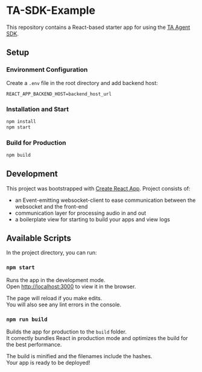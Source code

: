 # TA-SDK-Example

This repository contains a React-based starter app for using the [TA Agent SDK](https://www.npmjs.com/package/ta-agent-sdk).

## Setup

### Environment Configuration

Create a `.env` file in the root directory and add backend host:

```env
REACT_APP_BACKEND_HOST=backend_host_url
```

### Installation and Start

```bash
npm install
npm start
```

### Build for Production

```bash
npm build
```

## Development

This project was bootstrapped with [Create React App](https://github.com/facebook/create-react-app).
Project consists of:

- an Event-emitting websocket-client to ease communication between the websocket and the front-end
- communication layer for processing audio in and out
- a boilerplate view for starting to build your apps and view logs

## Available Scripts

In the project directory, you can run:

### `npm start`

Runs the app in the development mode.\
Open [http://localhost:3000](http://localhost:3000) to view it in the browser.

The page will reload if you make edits.\
You will also see any lint errors in the console.

### `npm run build`

Builds the app for production to the `build` folder.\
It correctly bundles React in production mode and optimizes the build for the best performance.

The build is minified and the filenames include the hashes.\
Your app is ready to be deployed!
